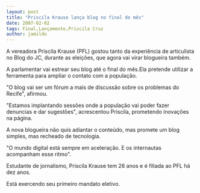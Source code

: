 ```yaml
---
layout: post
title: "Priscila Krause lança blog no final do mês"
date: 2007-02-02
tags: Final,Lançamento,Priscila Cruz
author: jamildo
---
```

A vereadora Priscila Krause (PFL) gostou tanto da experi&ecirc;ncia de articulista no Blog do JC, durante as elei&ccedil;&otilde;es, que agora vai virar blogueira tamb&eacute;m.

A parlamentar vai estrear seu blog at&eacute; o final do m&ecirc;s.Ela pretende utilizar a ferramenta para ampliar o contato com a popula&ccedil;&atilde;o.

"O blog vai ser um f&oacute;rum a mais de discuss&atilde;o sobre os problemas do Recife", afirmou.

"Estamos implantando sess&otilde;es onde a popula&ccedil;&atilde;o vai poder fazer denuncias e dar sugest&otilde;es", acrescentou Priscila, prometendo inova&ccedil;&otilde;es na p&aacute;gina.

A nova blogueira n&atilde;o quis adiantar o conte&uacute;do, mas promete um blog simples, mas recheado de tecnologia.

"O mundo digital est&aacute; sempre em acelera&ccedil;&atilde;o. E os internautas acompanham esse ritmo".

Estudante de jornalismo, Priscila Krause tem 26 anos e &eacute; filiada ao PFL h&aacute; dez anos.

Est&aacute; exercendo seu primeiro mandato eletivo.